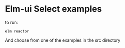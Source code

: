 # Elm-ui Select examples

to run:

```console
elm reactor
```

And choose from one of the examples in the src directory
